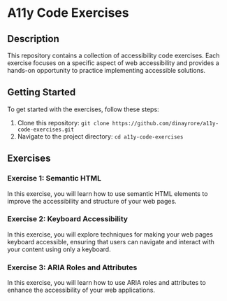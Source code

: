 # A11y Code Exercises

## Description

This repository contains a collection of accessibility code exercises. Each exercise focuses on a specific aspect of web accessibility and provides a hands-on opportunity to practice implementing accessible solutions.

## Getting Started

To get started with the exercises, follow these steps:

1. Clone this repository: `git clone https://github.com/dinayrore/a11y-code-exercises.git`
2. Navigate to the project directory: `cd a11y-code-exercises`

## Exercises

### Exercise 1: Semantic HTML

In this exercise, you will learn how to use semantic HTML elements to improve the accessibility and structure of your web pages.

### Exercise 2: Keyboard Accessibility

In this exercise, you will explore techniques for making your web pages keyboard accessible, ensuring that users can navigate and interact with your content using only a keyboard.

### Exercise 3: ARIA Roles and Attributes

In this exercise, you will learn how to use ARIA roles and attributes to enhance the accessibility of your web applications.
